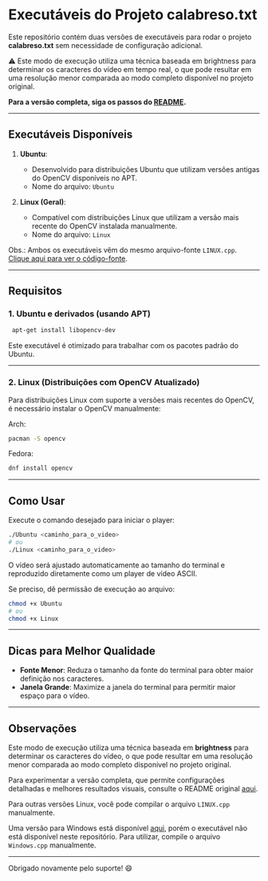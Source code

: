 # Executáveis do Projeto calabreso.txt  

Este repositório contém duas versões de executáveis para rodar o projeto **calabreso.txt** sem necessidade de configuração adicional.

⚠️ Este modo de execução utiliza uma técnica baseada em brightness para determinar os caracteres do vídeo em tempo real, o que pode resultar em uma resolução menor comparada ao modo completo disponível no projeto original.

**Para a versão completa, siga os passos do [README](../README.md).**

---

## Executáveis Disponíveis  

1. **Ubuntu**:  
   - Desenvolvido para distribuições Ubuntu que utilizam versões antigas do OpenCV disponíveis no APT.  
   - Nome do arquivo: `Ubuntu`  

2. **Linux (Geral)**:  
   - Compatível com distribuições Linux que utilizam a versão mais recente do OpenCV instalada manualmente.  
   - Nome do arquivo: `Linux`

Obs.: Ambos os executáveis vêm do mesmo arquivo-fonte `LINUX.cpp`. [Clique aqui para ver o código-fonte](LINUX.cpp).

---

## Requisitos  

### 1. **Ubuntu e derivados (usando APT)**  

   ```bash
    apt-get install libopencv-dev
   ```

   Este executável é otimizado para trabalhar com os pacotes padrão do Ubuntu.  

---

### 2. **Linux (Distribuições com OpenCV Atualizado)**  
   Para distribuições Linux com suporte a versões mais recentes do OpenCV, é necessário instalar o OpenCV manualmente:

Arch:  

```bash
pacman -S opencv
```


Fedora:

```bash
dnf install opencv
```
---

## Como Usar  

Execute o comando desejado para iniciar o player:  

   ```bash
   ./Ubuntu <caminho_para_o_video>
   # ou
   ./Linux <caminho_para_o_video>
   ```

O vídeo será ajustado automaticamente ao tamanho do terminal e reproduzido diretamente como um player de vídeo ASCII.  

Se preciso, dê permissão de execução ao arquivo:  

   ```bash
   chmod +x Ubuntu
   # ou
   chmod +x Linux
   ```


---

## Dicas para Melhor Qualidade  

- **Fonte Menor**: Reduza o tamanho da fonte do terminal para obter maior definição nos caracteres.  
- **Janela Grande**: Maximize a janela do terminal para permitir maior espaço para o vídeo.  

---

## Observações  

Este modo de execução utiliza uma técnica baseada em **brightness** para determinar os caracteres do vídeo, o que pode resultar em uma resolução menor comparada ao modo completo disponível no projeto original.  

Para experimentar a versão completa, que permite configurações detalhadas e melhores resultados visuais, consulte o README original [aqui](../README.md).

Para outras versões Linux, você pode compilar o arquivo `LINUX.cpp` manualmente.

Uma versão para Windows está disponível [aqui](WIN.cpp), porém o executável não está disponível neste repositório. Para utilizar, compile o arquivo `Windows.cpp` manualmente.

--- 

Obrigado novamente pelo suporte! :smile:

